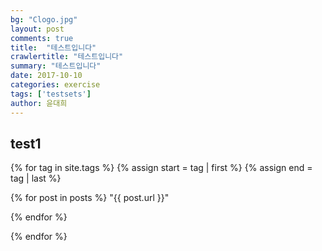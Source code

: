 ```yaml
---
bg: "Clogo.jpg"
layout: post
comments: true
title:  "테스트입니다"
crawlertitle: "테스트입니다"
summary: "테스트입니다"
date: 2017-10-10
categories: exercise
tags: ['testsets']
author: 윤대희
---
```


## test1 ##


{% for tag in site.tags %}
  {% assign start = tag | first %}
  {% assign end = tag | last %}
  
  {% for post in posts %}
    "{{ post.url }}"
    
  {% endfor %}
  
{% endfor %}
